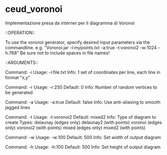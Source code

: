# ceud_voronoi
Implementazione presa da interner per il diagramma di Voronoi

::OPERATION::

To use the voronoi generator, specify desired input parameters via the commandline.
	e.g. "Voronoi.jar -i:mypoints.txt -a:true -t:voronoi2 -w:1024 -h:768"
Be sure not to include spaces in file names!


::ARGUMENTS::

Command: -i
  Usage: -i:file.txt
   Info: 1 set of coordinates per line, each line in format "x,y"

Command: -r
  Usage: -r:250
Default: 0
   Info: Number of random vertices to be generated

Command: -a
  Usage: -a:true
Default: false
   Info: Use anti-aliasing to smooth jagged lines

Command: -t
  Usage: -t:voronoi2
Default: mixed2
   Info: Type of diagram to create
  Types: delaunay (edges only)
	 delaunay2 (with points)
	 voronoi (edges only)
	 voronoi2 (with points)
	 mixed (edges only)
	 mixed2 (with points)

Command: -w
  Usage: -w:100
Default: 500
   Info: Set width of output diagram

Command: -h
  Usage: -h:100
Default: 500
   Info: Set height of output diagram
